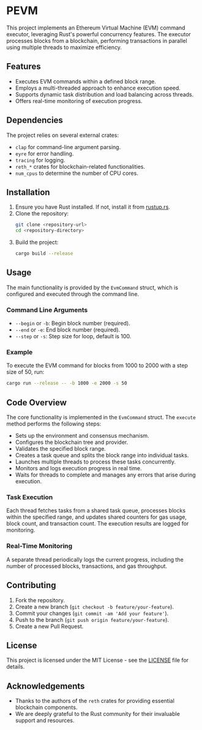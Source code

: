 # PEVM

This project implements an Ethereum Virtual Machine (EVM) command executor, leveraging Rust's powerful concurrency features. The executor processes blocks from a blockchain, performing transactions in parallel using multiple threads to maximize efficiency.

## Features

- Executes EVM commands within a defined block range.
- Employs a multi-threaded approach to enhance execution speed.
- Supports dynamic task distribution and load balancing across threads.
- Offers real-time monitoring of execution progress.

## Dependencies

The project relies on several external crates:

- `clap` for command-line argument parsing.
- `eyre` for error handling.
- `tracing` for logging.
- `reth_*` crates for blockchain-related functionalities.
- `num_cpus` to determine the number of CPU cores.

## Installation

1. Ensure you have Rust installed. If not, install it from [rustup.rs](https://rustup.rs).
2. Clone the repository:
    ```sh
    git clone <repository-url>
    cd <repository-directory>
    ```
3. Build the project:
    ```sh
    cargo build --release
    ```

## Usage

The main functionality is provided by the `EvmCommand` struct, which is configured and executed through the command line.

### Command Line Arguments

- `--begin` or `-b`: Begin block number (required).
- `--end` or `-e`: End block number (required).
- `--step` or `-s`: Step size for loop, default is 100.

### Example

To execute the EVM command for blocks from 1000 to 2000 with a step size of 50, run:
```sh
cargo run --release -- -b 1000 -e 2000 -s 50
```

## Code Overview

The core functionality is implemented in the `EvmCommand` struct. The `execute` method performs the following steps:

- Sets up the environment and consensus mechanism.
- Configures the blockchain tree and provider.
- Validates the specified block range.
- Creates a task queue and splits the block range into individual tasks.
- Launches multiple threads to process these tasks concurrently.
- Monitors and logs execution progress in real time.
- Waits for threads to complete and manages any errors that arise during execution.

### Task Execution

Each thread fetches tasks from a shared task queue, processes blocks within the specified range, and updates shared counters for gas usage, block count, and transaction count. The execution results are logged for monitoring.

### Real-Time Monitoring

A separate thread periodically logs the current progress, including the number of processed blocks, transactions, and gas throughput.

## Contributing

1. Fork the repository.
2. Create a new branch (`git checkout -b feature/your-feature`).
3. Commit your changes (`git commit -am 'Add your feature'`).
4. Push to the branch (`git push origin feature/your-feature`).
5. Create a new Pull Request.

## License

This project is licensed under the MIT License - see the [LICENSE](LICENSE) file for details.

## Acknowledgements

- Thanks to the authors of the `reth` crates for providing essential blockchain components.
- We are deeply grateful to the Rust community for their invaluable support and resources.



